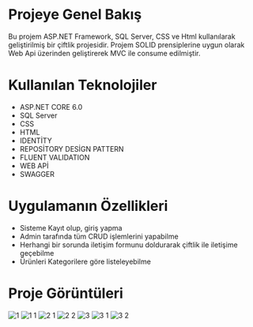 # Projeye Genel Bakış
Bu projem ASP.NET Framework, SQL Server, CSS ve Html kullanılarak geliştirilmiş bir çiftlik projesidir. Projem SOLID prensiplerine uygun olarak Web Api üzerinden geliştirerek MVC ile consume edilmiştir.

# Kullanılan Teknolojiler
- ASP.NET CORE 6.0
- SQL Server
- CSS
- HTML
- IDENTİTY
- REPOSİTORY DESİGN PATTERN
- FLUENT VALIDATION
- WEB APİ
- SWAGGER

# Uygulamanın Özellikleri
- Sisteme Kayıt olup, giriş yapma
- Admin tarafında tüm CRUD işlemlerini yapabilme
- Herhangi bir sorunda iletişim formunu doldurarak çiftlik ile iletişime geçebilme
- Ürünleri Kategorilere göre listeleyebilme
  

# Proje Görüntüleri
![1](https://github.com/user-attachments/assets/3e846f6c-e192-49f9-a071-a434ee3a8c5f)
![1 1](https://github.com/user-attachments/assets/a615f46b-e0a6-44f2-bd71-4755226f031f)
![2 1](https://github.com/user-attachments/assets/92296d5d-e8c1-49b1-8a5b-d82e64286641)
![2 2](https://github.com/user-attachments/assets/85bb8a16-0ac9-4230-9bcc-36a8b9e02fe2)
![3](https://github.com/user-attachments/assets/b8b8906a-0cbf-41ed-a5c2-81f76ec7d4ef)
![3 1](https://github.com/user-attachments/assets/abc5c45c-ce74-4163-92f4-e8ab04a12e77)
![3 2](https://github.com/user-attachments/assets/4e933aaf-b628-4f69-9ed7-00187df0e3fc)
